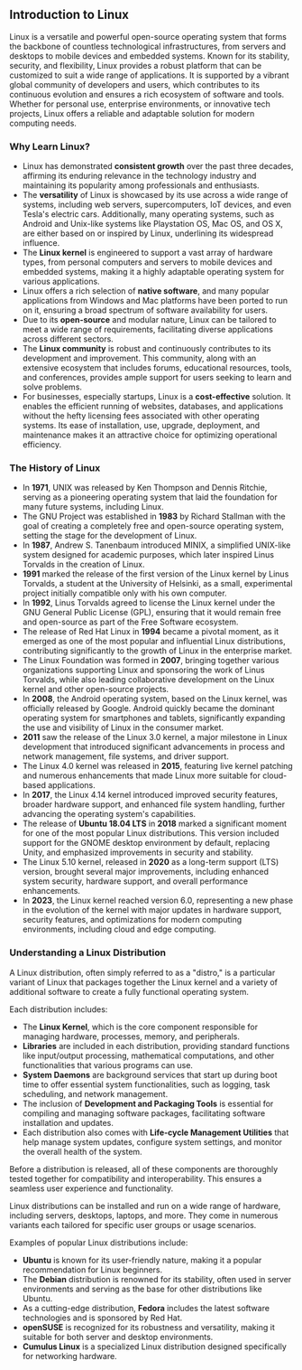 ## Introduction to Linux

Linux is a versatile and powerful open-source operating system that forms the backbone of countless technological infrastructures, from servers and desktops to mobile devices and embedded systems. Known for its stability, security, and flexibility, Linux provides a robust platform that can be customized to suit a wide range of applications. It is supported by a vibrant global community of developers and users, which contributes to its continuous evolution and ensures a rich ecosystem of software and tools. Whether for personal use, enterprise environments, or innovative tech projects, Linux offers a reliable and adaptable solution for modern computing needs.

### Why Learn Linux?

- Linux has demonstrated **consistent growth** over the past three decades, affirming its enduring relevance in the technology industry and maintaining its popularity among professionals and enthusiasts.
- The **versatility** of Linux is showcased by its use across a wide range of systems, including web servers, supercomputers, IoT devices, and even Tesla's electric cars. Additionally, many operating systems, such as Android and Unix-like systems like Playstation OS, Mac OS, and OS X, are either based on or inspired by Linux, underlining its widespread influence.
- The **Linux kernel** is engineered to support a vast array of hardware types, from personal computers and servers to mobile devices and embedded systems, making it a highly adaptable operating system for various applications.
- Linux offers a rich selection of **native software**, and many popular applications from Windows and Mac platforms have been ported to run on it, ensuring a broad spectrum of software availability for users.
- Due to its **open-source** and modular nature, Linux can be tailored to meet a wide range of requirements, facilitating diverse applications across different sectors.
- The **Linux community** is robust and continuously contributes to its development and improvement. This community, along with an extensive ecosystem that includes forums, educational resources, tools, and conferences, provides ample support for users seeking to learn and solve problems.
- For businesses, especially startups, Linux is a **cost-effective** solution. It enables the efficient running of websites, databases, and applications without the hefty licensing fees associated with other operating systems. Its ease of installation, use, upgrade, deployment, and maintenance makes it an attractive choice for optimizing operational efficiency.

### The History of Linux

- In **1971**, UNIX was released by Ken Thompson and Dennis Ritchie, serving as a pioneering operating system that laid the foundation for many future systems, including Linux.
- The GNU Project was established in **1983** by Richard Stallman with the goal of creating a completely free and open-source operating system, setting the stage for the development of Linux.
- In **1987**, Andrew S. Tanenbaum introduced MINIX, a simplified UNIX-like system designed for academic purposes, which later inspired Linus Torvalds in the creation of Linux.
- **1991** marked the release of the first version of the Linux kernel by Linus Torvalds, a student at the University of Helsinki, as a small, experimental project initially compatible only with his own computer.
- In **1992**, Linus Torvalds agreed to license the Linux kernel under the GNU General Public License (GPL), ensuring that it would remain free and open-source as part of the Free Software ecosystem.
- The release of Red Hat Linux in **1994** became a pivotal moment, as it emerged as one of the most popular and influential Linux distributions, contributing significantly to the growth of Linux in the enterprise market.
- The Linux Foundation was formed in **2007**, bringing together various organizations supporting Linux and sponsoring the work of Linus Torvalds, while also leading collaborative development on the Linux kernel and other open-source projects.
- In **2008**, the Android operating system, based on the Linux kernel, was officially released by Google. Android quickly became the dominant operating system for smartphones and tablets, significantly expanding the use and visibility of Linux in the consumer market.
- **2011** saw the release of the Linux 3.0 kernel, a major milestone in Linux development that introduced significant advancements in process and network management, file systems, and driver support.
- The Linux 4.0 kernel was released in **2015**, featuring live kernel patching and numerous enhancements that made Linux more suitable for cloud-based applications.
- In **2017**, the Linux 4.14 kernel introduced improved security features, broader hardware support, and enhanced file system handling, further advancing the operating system's capabilities.
- The release of **Ubuntu 18.04 LTS** in **2018** marked a significant moment for one of the most popular Linux distributions. This version included support for the GNOME desktop environment by default, replacing Unity, and emphasized improvements in security and stability.
- The Linux 5.10 kernel, released in **2020** as a long-term support (LTS) version, brought several major improvements, including enhanced system security, hardware support, and overall performance enhancements.
- In **2023**, the Linux kernel reached version 6.0, representing a new phase in the evolution of the kernel with major updates in hardware support, security features, and optimizations for modern computing environments, including cloud and edge computing.

### Understanding a Linux Distribution

A Linux distribution, often simply referred to as a "distro," is a particular variant of Linux that packages together the Linux kernel and a variety of additional software to create a fully functional operating system. 

Each distribution includes:

- The **Linux Kernel**, which is the core component responsible for managing hardware, processes, memory, and peripherals.
- **Libraries** are included in each distribution, providing standard functions like input/output processing, mathematical computations, and other functionalities that various programs can use.
- **System Daemons** are background services that start up during boot time to offer essential system functionalities, such as logging, task scheduling, and network management.
- The inclusion of **Development and Packaging Tools** is essential for compiling and managing software packages, facilitating software installation and updates.
- Each distribution also comes with **Life-cycle Management Utilities** that help manage system updates, configure system settings, and monitor the overall health of the system.

Before a distribution is released, all of these components are thoroughly tested together for compatibility and interoperability. This ensures a seamless user experience and functionality.

Linux distributions can be installed and run on a wide range of hardware, including servers, desktops, laptops, and more. They come in numerous variants each tailored for specific user groups or usage scenarios.

Examples of popular Linux distributions include:

- **Ubuntu** is known for its user-friendly nature, making it a popular recommendation for Linux beginners.
- The **Debian** distribution is renowned for its stability, often used in server environments and serving as the base for other distributions like Ubuntu.
- As a cutting-edge distribution, **Fedora** includes the latest software technologies and is sponsored by Red Hat.
- **openSUSE** is recognized for its robustness and versatility, making it suitable for both server and desktop environments.
- **Cumulus Linux** is a specialized Linux distribution designed specifically for networking hardware.


